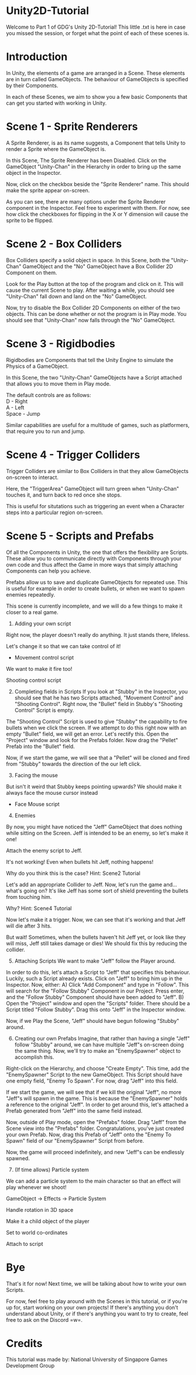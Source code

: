 # Unity2D-Tutorial

Welcome to Part 1 of GDG's Unity 2D-Tutorial! This little .txt is 
here in case you missed the session, or forget what the point of 
each of these scenes is.

# Introduction
In Unity, the elements of a game are arranged in a Scene.
These elements are in turn called GameObjects.
The behaviour of GameObjects is specified by their Components.

In each of these Scenes, we aim to show you a few basic Components
that can get you started with working in Unity.

# Scene 1 - Sprite Renderers
A Sprite Renderer, is as its name suggests, a Component that tells
Unity to render a Sprite where the GameObject is.

In this Scene, The Sprite Renderer has been Disabled. Click on the
GameObject "Unity-Chan" in the Hierarchy in order to bring up the
same object in the Inspector.

Now, click on the checkbox beside the "Sprite Renderer" name. This
should make the sprite appear on-screen.

As you can see, there are many options under the Sprite Renderer
component in the Inspector. Feel free to experiment with them.
For now, see how click the checkboxes for flipping in the X or Y
dimension will cause the sprite to be flipped.

# Scene 2 - Box Colliders
Box Colliders specify a solid object in space. In this Scene, both
the "Unity-Chan" GameObject and the "No" GameObject have a 
Box Collider 2D Component on them.

Look for the Play button at the top of the program and click on it.
This will cause the current Scene to play. After waiting a while, 
you should see "Unity-Chan" fall down and land on the 
"No" GameObject.

Now, try to disable the Box Collider 2D Components on either of the
two objects. This can be done whether or not the program is in Play
mode. You should see that "Unity-Chan" now falls through the "No"
GameObject.

# Scene 3 - Rigidbodies
Rigidbodies are Components that tell the Unity Engine to simulate
the Physics of a GameObject.

In this Scene, the two "Unity-Chan" GameObjects have a Script
attached that allows you to move them in Play mode.

The default controls are as follows: </br>
D     - Right</br>
A     - Left</br>
Space - Jump

Similar capabilities are useful for a multitude of games, such as
platformers, that require you to run and jump.

# Scene 4 - Trigger Colliders
Trigger Colliders are similar to Box Colliders in that they allow
GameObjects on-screen to interact.

Here, the "TriggerArea" GameObject will turn green when "Unity-Chan" 
touches it, and turn back to red once she stops.

This is useful for situtations such as triggering an event when a 
Character steps into a particular region on-screen.

# Scene 5 - Scripts and Prefabs
Of all the Components in Unity, the one that offers the flexibility
are Scripts. These allow you to communicate directly with Components
through your own code and thus affect the Game in more ways that
simply attaching Components can help you achieve.

Prefabs allow us to save and duplicate GameObjects for repeated use. 
This is useful for example in order to create bullets, or when we
want to spawn enemies repeatedly.

This scene is currently incomplete, and we will do a few things to
make it closer to a real game.

1. Adding your own script

Right now, the player doesn't really do anything. It just stands there,
lifeless.

Let's change it so that we can take control of it!

- Movement control script

We want to make it fire too!

Shooting control script

2. Completing fields in Scripts
If you look at "Stubby" in the Inspector, you should see that he has
two Scripts attached, "Movement Control" and "Shooting Control".
Right now, the "Bullet" field in Stubby's "Shooting Control" Script
is empty.

The "Shooting Control" Script is used to give "Stubby" the 
capability to fire bullets when we click the screen. If we attempt
to do this right now with an empty "Bullet" field, we will get an 
error. Let's rectify this. Open the "Project" window and look for
the Prefabs  folder. Now drag the "Pellet" Prefab into the "Bullet"
field.

Now, if we start the game, we will see that a "Pellet" will be
cloned and fired from "Stubby" towards the direction of the our
left click.

3. Facing the mouse

But isn't it weird that Stubby keeps pointing upwards? We should
make it always face the mouse cursor instead

- Face Mouse script

4. Enemies

By now, you might have noticed the "Jeff" GameObject that does
nothing while sitting on the Screen. Jeff is intended to be an enemy,
so let's make it one!

Attach the enemy script to Jeff.

It's not working! Even when bullets hit Jeff, nothing happens!

Why do you think this is the case? Hint: Scene2 Tutorial

Let's add an appropriate Collider to Jeff. Now, let's run the game and...
what's going on? It's like Jeff has some sort of shield preventing the
bullets from touching him.

Why? Hint: Scene4 Tutorial

Now let's make it a trigger. Now, we can see that it's working and that
Jeff will die after 3 hits.

But wait! Sometimes, when the bullets haven't hit Jeff yet, or look like they
will miss, Jeff still takes damage or dies! We should fix this by reducing
the collider.

5. Attaching Scripts
We want to make "Jeff" follow the Player around.

In order to do this, let's attach a Script to "Jeff" that specifies
this behaviour. Luckily, such a Script already exists. Click on
"Jeff" to bring him up in the Inspector. Now, either:
A) Click "Add Component" and type in "Follow". This will search
   for the "Follow Stubby" Component in our Project. Press enter, and
   the "Follow Stubby" Component should have been added to "Jeff".
B) Open the "Project" window and open the "Scripts" folder. There
   should be a Script titled "Follow Stubby". Drag this onto "Jeff" in
   the Inspector window.

Now, if we Play the Scene, "Jeff" should have begun following
"Stubby" around.

 
6. Creating our own Prefabs
Imagine, that rather than having a single "Jeff" follow "Stubby"
around, we can have multiple "Jeff"s on-screen doing the same thing.
Now, we'll try to make an "EnemySpawner" object to accomplish this.

Right-click on the Hierarchy, and choose "Create Empty". This time,
add the "EnemySpawner" Script to the new GameObject. This Script
should have one empty field, "Enemy To Spawn". For now, drag "Jeff"
into this field.

If we start the game, we will see that if we kill the original
"Jeff", no more "Jeff"s will spawn in the game. This is because the
"EnemySpawner" holds a reference to the original "Jeff". In order to
get around this, let's attached a Prefab generated from "Jeff" into
the same field instead.

Now, outside of Play mode, open the "Prefabs" folder. Drag "Jeff"
from the Scene view into the "Prefabs" folder. Congratulations,
you've just created your own Prefab. Now, drag this Prefab of "Jeff"
onto the "Enemy To Spawn" field of our "EnemySpawner" Script from
before.

Now, the game will proceed indefinitely, and new "Jeff"s can be
endlessly spawned.

7. (If time allows) Particle system

We can add a particle system to the main character so that an effect
will play whenever we shoot!

GameObject -> Effects -> Particle System

Handle rotation in 3D space

Make it a child object of the player

Set to world co-ordinates

Attach to script

# Bye

That's it for now! Next time, we will be talking about how to write
your own Scripts.

For now, feel free to play around with the Scenes in this tutorial,
or if you're up for, start working on your own projects! If there's
anything you don't understand about Unity, or if there's anything 
you want to try to create, feel free to ask on the Discord =w=.

# Credits

This tutorial was made by:
National University of Singapore
Games Development Group
